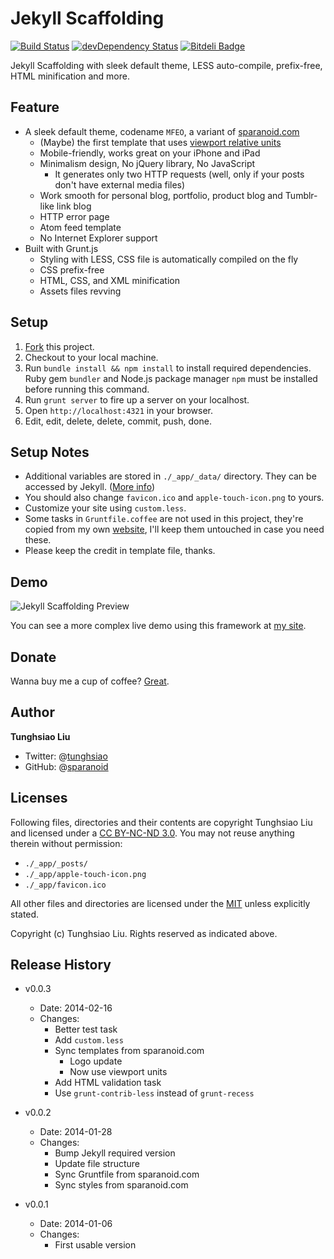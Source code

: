 # Jekyll Scaffolding
[![Build Status](https://travis-ci.org/sparanoid/jekyll-scaffolding.png)](https://travis-ci.org/sparanoid/jekyll-scaffolding)
[![devDependency Status](https://david-dm.org/sparanoid/jekyll-scaffolding/dev-status.png)](https://david-dm.org/sparanoid/jekyll-scaffolding#info=devDependencies)
[![Bitdeli Badge](https://d2weczhvl823v0.cloudfront.net/sparanoid/jekyll-scaffolding/trend.png)](https://bitdeli.com/free)

Jekyll Scaffolding with sleek default theme, LESS auto-compile, prefix-free, HTML minification and more.

## Feature

- A sleek default theme, codename `MFEO`, a variant of [sparanoid.com](http://sparanoid.com/)
  - (Maybe) the first template that uses [viewport relative units](http://www.w3.org/TR/css3-values/#viewport-relative-lengths)
  - Mobile-friendly, works great on your iPhone and iPad
  - Minimalism design, No jQuery library, No JavaScript
    - It generates only two HTTP requests (well, only if your posts don't have external media files)
  - Work smooth for personal blog, portfolio, product blog and Tumblr-like link blog
  - HTTP error page
  - Atom feed template
  - No Internet Explorer support
- Built with Grunt.js
  - Styling with LESS, CSS file is automatically compiled on the fly
  - CSS prefix-free
  - HTML, CSS, and XML minification
  - Assets files revving

## Setup

1. [Fork](https://github.com/sparanoid/jekyll-scaffolding/fork) this project.
2. Checkout to your local machine.
3. Run `bundle install && npm install` to install required dependencies. Ruby gem `bundler` and Node.js package manager `npm` must be installed before running this command.
4. Run `grunt server` to fire up a server on your localhost.
5. Open `http://localhost:4321` in your browser.
6. Edit, edit, delete, delete, commit, push, done.

## Setup Notes

- Additional variables are stored in `./_app/_data/` directory. They can be accessed by Jekyll. ([More info](http://jekyllrb.com/docs/datafiles/))
- You should also change `favicon.ico` and `apple-touch-icon.png` to yours.
- Customize your site using `custom.less`.
- Some tasks in `Gruntfile.coffee` are not used in this project, they're copied from my own [website](https://github.com/sparanoid/sparanoid.com), I'll keep them untouched in case you need these.
- Please keep the credit in template file, thanks.

## Demo

<img src="https://raw.github.com/sparanoid/rsrc/jekyll-scaffolding/01-jekyll-scaffolding.png" alt="Jekyll Scaffolding Preview">

You can see a more complex live demo using this framework at [my site](http://sparanoid.com/).

## Donate

Wanna buy me a cup of coffee? [Great](http://sparanoid.com/donate/).

## Author

**Tunghsiao Liu**

- Twitter: @[tunghsiao](http://twitter.com/tunghsiao)
- GitHub: @[sparanoid](http://github.com/sparanoid)

## Licenses

Following files, directories and their contents are copyright Tunghsiao Liu and licensed under a [CC BY-NC-ND 3.0](http://creativecommons.org/licenses/by-nc-nd/3.0/). You may not reuse anything therein without permission:

- `./_app/_posts/`
- `./_app/apple-touch-icon.png`
- `./_app/favicon.ico`

All other files and directories are licensed under the [MIT](http://www.opensource.org/licenses/mit-license.php) unless explicitly stated.

Copyright (c) Tunghsiao Liu. Rights reserved as indicated above.

## Release History

- v0.0.3
  - Date: 2014-02-16
  - Changes:
    - Better test task
    - Add `custom.less`
    - Sync templates from sparanoid.com
      - Logo update
      - Now use viewport units
    - Add HTML validation task
    - Use `grunt-contrib-less` instead of `grunt-recess`

- v0.0.2
  - Date: 2014-01-28
  - Changes:
    - Bump Jekyll required version
    - Update file structure
    - Sync Gruntfile from sparanoid.com
    - Sync styles from sparanoid.com

- v0.0.1
  - Date: 2014-01-06
  - Changes:
    - First usable version

